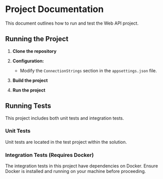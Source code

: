 # Project Documentation

This document outlines how to run and test the Web API project.

## Running the Project

1.  **Clone the repository**

2.  **Configuration:**
    * Modify the `ConnectionStrings` section in the `appsettings.json` file.


3.  **Build the project**

4.  **Run the project**
## Running Tests

This project includes both unit tests and integration tests.

### Unit Tests

Unit tests are located in the test project within the solution.
### Integration Tests (Requires Docker)

The integration tests in this project have dependencies on Docker. Ensure Docker is installed and running on your machine before proceeding.